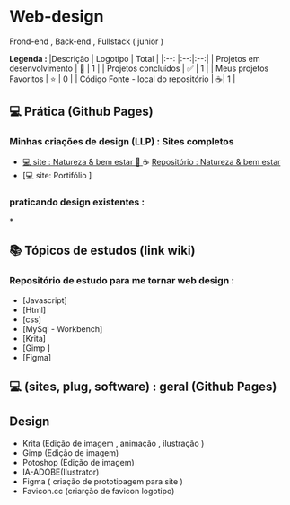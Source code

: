 # Web-design
 Frond-end , Back-end , Fullstack ( junior )
 

<strong> Legenda : </strong>
|Descrição | Logotipo   | Total |
|:--: |:--:|:--:|
| Projetos em desenvolvimento    |  🛑  | 1 |
| Projetos concluídos    |  ✅  | 1 |
| Meus projetos Favoritos | ⭐  | 0 |
| Código Fonte - local do repositório | ☕|  1 |

## 💻 Prática (Github Pages) 

### Minhas criações de design (LLP) : Sites completos    
* [💻 site : Natureza & bem estar 🛑 ](https://leandropereira2603.github.io/site-natureza-bem-estar/) ☕ [ Repositório : Natureza & bem estar ](https://github.com/LeandroPereira2603/site-natureza-bem-estar)
* [💻 site: Portifólio ]

### praticando design existentes :

*[]()



## 📚 Tópicos de estudos (link wiki)  
### Repositório de estudo para me tornar web design  : 

* [Javascript]
* [Html]
* [css]
* [MySql - Workbench]
* [Krita]
* [Gimp ]
* [Figma]


## 💻 (sites, plug, software) : geral (Github Pages) 

## Design
* Krita (Edição de imagem , animação , ilustração )
* Gimp (Edição de imagem)
* Potoshop (Edição de imagem)
* IA-ADOBE(Ilustrator)
* Figma ( criação de prototipagem para site )
* Favicon.cc (criarção de favicon logotipo)
  



